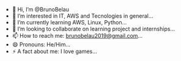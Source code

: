 - 👋 Hi, I’m @BrunoBelau
- 👀 I’m interested in IT, AWS and Tecnologies in general...
- 🌱 I’m currently learning AWS, Linux, Python...
- 💞️ I’m looking to collaborate on learning project and internships...
- 📫 How to reach me: brunobelau2019@gmail.com...
- 😄 Pronouns: He/Him...
- ⚡ A fact about me: I love games...

<!---
BrunoBelau/BrunoBelau is a ✨ special ✨ repository because its `README.md` (this file) appears on your GitHub profile.
You can click the Preview link to take a look at your changes.
--->
